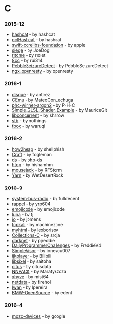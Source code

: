 # C


### 2015-12
- [hashcat](https://github.com/hashcat/hashcat) - by hashcat
- [oclHashcat](https://github.com/hashcat/oclHashcat) - by hashcat
- [swift-corelibs-foundation](https://github.com/apple/swift-corelibs-foundation) - by apple
- [siege](https://github.com/JoeDog/siege) - by JoeDog
- [ritchie](https://github.com/riolet/ritchie) - by riolet
- [8cc](https://github.com/rui314/8cc) - by rui314
- [PebbleSeizureDetect](https://github.com/PebbleSeizureDetect/PebbleSeizureDetect) - by PebbleSeizureDetect
- [ngx_openresty](https://github.com/openresty/ngx_openresty) - by openresty

### 2016-1
- [disque](https://github.com/antirez/disque) - by antirez
- [CEmu](https://github.com/MateoConLechuga/CEmu) - by MateoConLechuga
- [phc-winner-argon2](https://github.com/P-H-C/phc-winner-argon2) - by P-H-C
- [Simple_GLSL_Shader_Example](https://github.com/MauriceGit/Simple_GLSL_Shader_Example) - by MauriceGit
- [libconcurrent](https://github.com/sharow/libconcurrent) - by sharow
- [stb](https://github.com/nothings/stb) - by nothings
- [tbox](https://github.com/waruqi/tbox) - by waruqi

### 2016-2
- [how2heap](https://github.com/shellphish/how2heap) - by shellphish
- [Craft](https://github.com/fogleman/Craft) - by fogleman
- [ds](https://github.com/php-ds/ds) - by php-ds
- [htop](https://github.com/hishamhm/htop) - by hishamhm
- [mousejack](https://github.com/RFStorm/mousejack) - by RFStorm
- [Yarn](https://github.com/WetDesertRock/Yarn) - by WetDesertRock

### 2016-3
- [system-bus-radio](https://github.com/fulldecent/system-bus-radio) - by fulldecent
- [rappel](https://github.com/yrp604/rappel) - by yrp604
- [emojicode](https://github.com/emojicode/emojicode) - by emojicode
- [luna](https://github.com/tj/luna) - by tj
- [jo](https://github.com/jpmens/jo) - by jpmens
- [tcpkali](https://github.com/machinezone/tcpkali) - by machinezone
- [myhtml](https://github.com/lexborisov/myhtml) - by lexborisov
- [Collections-C](https://github.com/srdja/Collections-C) - by srdja
- [darknet](https://github.com/pjreddie/darknet) - by pjreddie
- [DailyProgrammerChallenges](https://github.com/FreddieV4/DailyProgrammerChallenges) - by FreddieV4
- [SimpleVisor](https://github.com/ionescu007/SimpleVisor) - by ionescu007
- [ijkplayer](https://github.com/Bilibili/ijkplayer) - by Bilibili
- [libsixel](https://github.com/saitoha/libsixel) - by saitoha
- [citus](https://github.com/citusdata/citus) - by citusdata
- [NNPACK](https://github.com/Maratyszcza/NNPACK) - by Maratyszcza
- [xhyve](https://github.com/mist64/xhyve) - by mist64
- [netdata](https://github.com/firehol/netdata) - by firehol
- [lwan](https://github.com/lpereira/lwan) - by lpereira
- [BMW-OpenSource](https://github.com/edent/BMW-OpenSource) - by edent

### 2016-4
- [mozc-devices](https://github.com/google/mozc-devices) - by google

